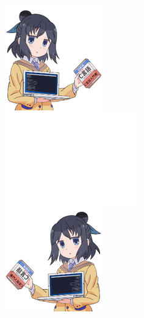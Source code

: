 <img src="https://raw.githubusercontent.com/Nomeleel/Assets/master/Nomeleel/computer-programming-anime-programming-language-thread-animation-gril.png" width="251" align="center"/>

<img src="https://github.com/ocidenttal/ocidenttal/blob/main/github-metrics.svg" width="350" height="251" align="center"/>

<img src="https://raw.githubusercontent.com/Nomeleel/Assets/master/Nomeleel/computer-programming-anime-programming-language-thread-animation-gril-rote.png" width="251"  align="center"/>
